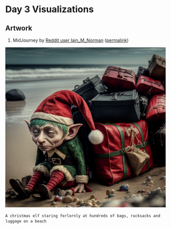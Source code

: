# Day 3 Visualizations

## Artwork

1. MidJourney by [Reddit user Iain\_M\_Norman](https://www.reddit.com/user/Iain_M_Norman)
   ([permalink](https://www.reddit.com/r/adventofcode/comments/zbdr6v/2022_day_03_im_glad_i_wont_have_to_move_these/))

![a christmas elf staring forlornly at hundreds of bags on a beach](bags.png)

`A christmas elf staring forlornly at hundreds of bags, rucksacks and luggage on a beach`
